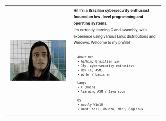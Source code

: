 <table>
  <tr>
    <td width="200" align="center" valign="middle">
      <img src="https://raw.githubusercontent.com/segf4/segf4/main/00001001.gif" alt="Elliot Alderson" width="180"/>
    </td>
    <td>
      <sub>
      <b>Hi! I'm a Brazilian cybersecurity enthusiast focused on low-level programming and operating systems.</b><br>
      I'm currently learning C and assembly, with experience using various Linux distributions and Windows. Welcome to my profile!<br><br>

      About me:
      • he/him, Brazilian 🇧🇷
      • 18y, cybersecurity enthusiast
      • dev (C, ASM)
      • pt-br / basic en

      Langs
      • C (main)
      • learning ASM / Java soon

      OS
      • mostly Win10
      • used: Kali, Ubuntu, Mint, BigLinux
     
    
  </tr>
</table>
